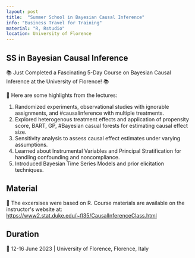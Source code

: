 ```yaml
---
layout: post
title:  "Summer School in Bayesian Causal Inference"
info: "Business Travel for Training"
material: "R, Rstudio"
location: University of Florence
---
```


## SS in Bayesian Causal Inference 
📚 Just Completed a Fascinating 5-Day Course on Bayesian Causal Inference at the University of Florence! 📚

🔹 Here are some highlights from the lectures:
1.	Randomized experiments, observational studies with ignorable assignments, and #causalinference with multiple treatments.
2.	Explored heterogenous treatment effects and application of propensity score, BART, GP, #Bayesian casual forests for estimating causal effect size.
3.	Sensitivity analysis to assess causal effect estimates under varying assumptions.
4.	Learned about Instrumental Variables and Principal Stratification for handling confounding and noncompliance.
5.	Introduced Bayesian Time Series Models and prior elicitation techniques.

## Material
🔹 The excersises were based on R. 
Course materials are available on the instructor's website at:
https://www2.stat.duke.edu/~fl35/CausalInferenceClass.html

## Duration
🔹 12-16 June 2023 | University of Florence, Florence, Italy 
